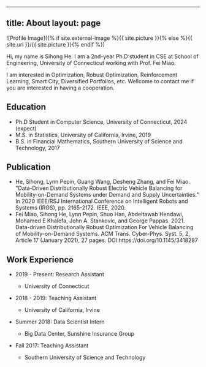 <!--
 * @Author: your name
 * @Date: 2021-04-23 11:43:29
 * @LastEditTime: 2021-04-23 12:14:11
 * @LastEditors: your name
 * @Description: In User Settings Edit
 * @FilePath: /sihongho.github.io/about.md
-->
---
title: About
layout: page
---
![Profile Image]({% if site.external-image %}{{ site.picture }}{% else %}{{ site.url }}/{{ site.picture }}{% endif %})

<p>Hi, my name is Sihong He. I am a 2nd-year Ph.D student in CSE at School of Engineering, University of Connecticut working with Prof. Fei Miao.</p>

<p>I am interested in Optimization, Robust Optimization, Reinforcement Learning, Smart City, Diversified Portfolios, etc. Wellcome to contact me if you are interested in having a cooperation.</p>

<h2>Education</h2>

<ul class="skill-list">
	<li>Ph.D Student in Computer Science, University of Connecticut, 2024 (expect)</li>
	<li>M.S. in Statistics, University of California, Irvine, 2019</li>
	<li>B.S. in Financial Mathematics, Southern University of Science and Technology, 2017</li>
</ul>

<h2>Publication</h2>

<ul class="skill-list">
	<li>He, Sihong, Lynn Pepin, Guang Wang, Desheng Zhang, and Fei Miao. "Data-Driven Distributionally Robust Electric Vehicle Balancing for Mobility-on-Demand Systems under Demand and Supply Uncertainties." In 2020 IEEE/RSJ International Conference on Intelligent Robots and Systems (IROS), pp. 2165-2172. IEEE, 2020.</li>
	<li>Fei Miao, Sihong He, Lynn Pepin, Shuo Han, Abdeltawab Hendawi, Mohamed E Khalefa, John A. Stankovic, and George Pappas. 2021. Data-driven Distributionally Robust Optimization For Vehicle Balancing of Mobility-on-Demand Systems. ACM Trans. Cyber-Phys. Syst. 5, 2, Article 17 (January 2021), 27 pages. DOI:https://doi.org/10.1145/3418287</li>
</ul>

<h2>Work Experience</h2>

* 2019 - Present: Research Assistant
  * University of Connecticut

* 2018 - 2019: Teaching Assistant
  * University of California, Irvine

* Summer 2018: Data Scientist Intern
  * Big Data Center, Sunshine Insurance Group
  
* Fall 2017: Teaching Assistant
  * Southern University of Science and Technology

